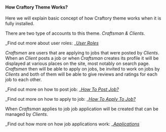 #### How Craftory Theme Works?

Here we will explain basic concept of how Craftory theme works when it is fully installed.

There are two type of accounts to this theme. _Craftsman & Clients._

_Find out more about user roles: _[_User Roles_](/users/user-roles.md)

_Craftsmen_ are users that are applying to jobs that were posted by _Clients_. When an _Client_ posts a job or when _Craftsman_ creates its profile it will be displayed at various places on the site, most notably on search page. _Craftsmen_ then will be able to apply on jobs, be invited to work on jobs by _Clients_ and both of them will be able to give reviews and ratings for each job to each other.

_Find out more on how to post job: _[_How To Post Job?_](/how-craftsman-theme-works/how-to-post-job.md)

_Find out more on how to apply to job: _[_How To Apply To Job?_](/how-craftsman-theme-works/how-to-apply-to-job.md)

When _Craftsman_ applies to job job application will be created that can be managed by _Clients_.

_Find out how more on how job applications work: _[_Applications_](/job-applications/applications.md)

